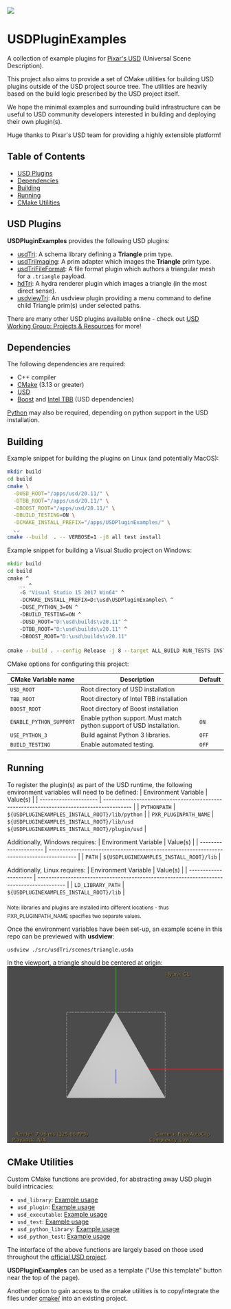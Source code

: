 <a href="https://github.com/wetadigital/USDPluginExamples/actions?query=workflow%3A%22Build+and+test%22"><img src="https://github.com/wetadigital/USDPluginExamples/workflows/Build%20and%20test/badge.svg"/></a>

# USDPluginExamples

A collection of example plugins for [Pixar's USD](https://github.com/PixarAnimationStudios/USD) (Universal Scene Description).

This project also aims to provide a set of CMake utilities for building USD plugins outside of the USD project source tree.  The utilities are heavily based on the build logic prescribed by the USD project itself. 

We hope the minimal examples and surrounding build infrastructure can be useful to USD community developers interested in building and deploying their own plugin(s).  

Huge thanks to Pixar's USD team for providing a highly extensible platform!

## Table of Contents

- [USD Plugins](#usd-plugins)
- [Dependencies](#dependencies)
- [Building](#building)
- [Running](#running)
- [CMake Utilities](#cmake-utilities)

## USD Plugins

**USDPluginExamples** provides the following USD plugins:
- [usdTri](./src/usdTri): A schema library defining a **Triangle** prim type.
- [usdTriImaging](./src/usdTriImaging): A prim adapter which images the **Triangle** prim type.
- [usdTriFileFormat](./src/usdTriFileFormat): A file format plugin which authors a triangular mesh for a `.triangle` payload.
- [hdTri](./src/hdTri): A hydra renderer plugin which images a triangle (in the most direct sense).
- [usdviewTri](./src/usdviewTri): An usdview plugin providing a menu command to define child Triangle prim(s) under selected paths.

There are many other USD plugins available online - check out [USD Working Group: Projects & Resources](https://wiki.aswf.io/display/WGUSD/USD+Projects+and+Resources) for more!

## Dependencies

The following dependencies are required:
- C++ compiler
- [CMake](https://cmake.org/documentation/) (3.13 or greater)
- [USD](https://github.com/pixaranimationstudios/USD)
- [Boost](https://boost.org) and [Intel TBB](https://www.threadingbuildingblocks.org/) (USD dependencies)

[Python](https://www.python.org/) may also be required, depending on python support in the USD installation.

## Building

Example snippet for building the plugins on Linux (and potentially MacOS):
```bash
mkdir build
cd build
cmake \
  -DUSD_ROOT="/apps/usd/20.11/" \
  -DTBB_ROOT="/apps/usd/20.11/" \
  -DBOOST_ROOT="/apps/usd/20.11/" \
  -DBUILD_TESTING=ON \
  -DCMAKE_INSTALL_PREFIX="/apps/USDPluginExamples/" \
  ..
cmake --build  . -- VERBOSE=1 -j8 all test install
```

Example snippet for building a Visual Studio project on Windows:
```cmd
mkdir build
cd build
cmake ^
    .. ^
    -G "Visual Studio 15 2017 Win64" ^
    -DCMAKE_INSTALL_PREFIX=D:\usd\USDPluginExamples\ ^
    -DUSE_PYTHON_3=ON ^
    -DBUILD_TESTING=ON ^
    -DUSD_ROOT="D:\usd\builds\v20.11" ^
    -DTBB_ROOT="D:\usd\builds\v20.11" ^
    -DBOOST_ROOT="D:\usd\builds\v20.11"

cmake --build . --config Release -j 8 --target ALL_BUILD RUN_TESTS INSTALL
```


CMake options for configuring this project:

| CMake Variable name     | Description                                                            | Default |
| ----------------------- | ---------------------------------------------------------------------- | ------- |
| `USD_ROOT`              | Root directory of USD installation                                     |         |
| `TBB_ROOT`              | Root directory of Intel TBB installation                               |         |
| `BOOST_ROOT`            | Root directory of Boost installation                                   |         |
| `ENABLE_PYTHON_SUPPORT` | Enable python support.  Must match python support of USD installation. | `ON`    |
| `USE_PYTHON_3`          | Build against Python 3 libraries.                                      | `OFF`   |
| `BUILD_TESTING`         | Enable automated testing.                                              | `OFF`   |

## Running

To register the plugin(s) as part of the USD runtime, the following environment variables will need
to be defined:
| Environment Variable  | Value(s)                                                                                 |
| --------------------- | ---------------------------------------------------------------------------------------- |
| `PYTHONPATH`          | `${USDPLUGINEXAMPLES_INSTALL_ROOT}/lib/python`                                           |
| `PXR_PLUGINPATH_NAME` | `${USDPLUGINEXAMPLES_INSTALL_ROOT}/lib/usd`<br/>`${USDPLUGINEXAMPLES_INSTALL_ROOT}/plugin/usd` |

Additionally, Windows requires:
| Environment Variable  | Value(s)                                                                                 |
| --------------------- | ---------------------------------------------------------------------------------------- |
| `PATH`                | `${USDPLUGINEXAMPLES_INSTALL_ROOT}/lib`                                                  |

Additionally, Linux requires:
| Environment Variable  | Value(s)                                                                                 |
| --------------------- | ---------------------------------------------------------------------------------------- |
| `LD_LIBRARY_PATH`     | `${USDPLUGINEXAMPLES_INSTALL_ROOT}/lib`                                                  |

<sub>Note: libraries and plugins are installed into different locations - thus PXR_PLUGINPATH_NAME specifies
two separate values.</sub>


Once the environment variables have been set-up, an example scene in this repo can be previewed with **usdview**:
```
usdview ./src/usdTri/scenes/triangle.usda
```

In the viewport, a triangle should be centered at origin:
![Triangle](./images/triangle_in_viewport.png)

## CMake Utilities

Custom CMake functions are provided, for abstracting away USD plugin build intricacies:
- `usd_library`: [Example usage](./src/usdTri/CMakeLists.txt)
- `usd_plugin`: [Example usage](./src/hdTri/CMakeLists.txt)
- `usd_executable`: [Example usage](./src/usdTri/CMakeLists.txt#L45)
- `usd_test`: [Example usage](./src/usdTri/tests/CMakeLists.txt#L5)
- `usd_python_library`: [Example usage](./src/usdviewTri/CMakeLists.txt)
- `usd_python_test`: [Example usage](./src/usdTri/tests/CMakeLists.txt#L1)

The interface of the above functions are largely based on those used throughout the [official USD project](https://github.com/PixarAnimationStudios/USD).

**USDPluginExamples** can be used as a template ("Use this template" button near the top of the page).

Another option to gain access to the cmake utilities is to copy/integrate the files under [cmake/](./cmake) into an existing project.
